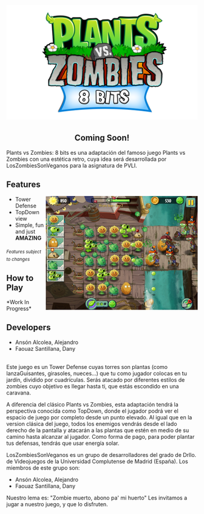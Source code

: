 <h1 align="center">
  <img src="readme_src/PvZ_8BITS_LOGO.png" alt="Plants vs Zombies: 8 bits" />
</h1>
<h2 align ="center">
  Coming Soon!
</h2>

Plants vs Zombies: 8 bits es una adaptación del famoso juego Plants vs Zombies con una estética retro,
cuya idea será desarrollada por LosZombiesSonVeganos para la asignatura de PVLI.

<h2>Features</h2>
<div>
  <img align="right" src="readme_src/PvZ_GAMEPLAY_EX.PNG" alt="GameplayExample" width="400" height="300"/>  
</div>
<ul>
  <li>Tower Defense</li>
  <li>TopDown view</li>
  <li>Simple, fun and just <b>AMAZING</b></li>
</ul>
<sub><i>Features subject to changes</i></sub>

<br>
<h2>How to Play</h2>
*Work In Progress*
<br>

## Developers
- Ansón Alcolea, Alejandro
- Faouaz Santillana, Dany
<br>
Este juego es un Tower Defense cuyas torres son plantas (como lanzaGuisantes, girasoles, nueces...)
que tu como jugador colocas en tu jardín, dividido por cuadrículas. 
Serás atacado por diferentes estilos de zombies cuyo objetivo es llegar hasta ti,
que estás escondido en una caravana.

A diferencia del clásico Plants vs Zombies, esta adaptación tendrá la perspectiva 
conocida como TopDown, donde el jugador podrá ver el espacio de juego por completo 
desde un punto elevado.
Al igual que en la version clásica del juego, todos los enemigos vendrás desde el 
lado derecho de la pantalla y atacarán a las plantas que estén en medio de su camino
hasta alcanzar al jugador. Como forma de pago, para poder plantar tus defensas, tendrás que usar 
energía solar.

LosZombiesSonVeganos es un grupo de desarrolladores del grado de Drllo. de Videojuegos
de la Universidad Complutense de Madrid (España). Los miembros de este grupo son:

- Ansón Alcolea, Alejandro
- Faouaz Santillana, Dany

Nuestro lema es: "Zombie muerto, abono pa' mi huerto"
Les invitamos a jugar a nuestro juego, y que lo disfruten.
